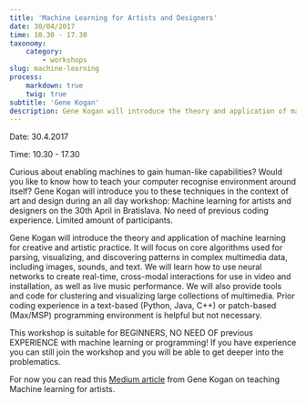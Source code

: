 ```yaml
---
title: 'Machine Learning for Artists and Designers'
date: 30/04/2017
time: 10.30 - 17.30
taxonomy:
    category:
        - workshops
slug: machine-learning
process:
    markdown: true
    twig: true
subtitle: 'Gene Kogan'
description: Gene Kogan will introduce the theory and application of machine learning for creative and artistic practice. Coding experience is welcome but not required.
---
```


Date: 30.4.2017

Time: 10.30 - 17.30


Curious about enabling machines to gain human-like capabilities? Would you like to know how to teach your computer recognise environment around itself? Gene Kogan will introduce you to these techniques in the context of art and design during an all day workshop: Machine learning for artists and designers on the 30th April in Bratislava. No need of previous coding experience. Limited amount of participants.

Gene Kogan will introduce the theory and application of machine learning for creative and artistic practice. It will focus on core algorithms used for parsing, visualizing, and discovering patterns in complex multimedia data, including images, sounds, and text. We will learn how to use neural networks to create real-time, cross-modal interactions for use in video and installation, as well as live music performance. We will also provide tools and code for clustering and visualizing large collections of multimedia. Prior coding experience in a text-based (Python, Java, C++) or patch-based (Max/MSP) programming environment is helpful but not necessary.

This workshop is suitable for BEGINNERS, NO NEED OF previous EXPERIENCE with machine learning or programming! If you have experience you can still join the workshop and you will be able to get deeper into the problematics.

For now you can read this [Medium article](https://medium.com/@genekogan/machine-learning-for-artists-e93d20fdb097#.4v6qhs1bh) from Gene Kogan on teaching Machine learning for artists.

